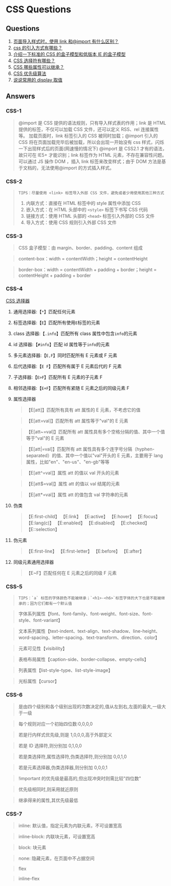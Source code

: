 # CSS Questions

## Questions

1.  [页面导入样式时，使用 link 和@import 有什么区别？](#css-1)
1.  [css 的引入方式有哪些？](#css-2)
1.  [介绍一下标准的 CSS 的盒子模型和低版本 IE 的盒子模型](#css-3)
1.  [CSS 选择符有哪些？](#css-4)
1.  [CSS 哪些属性可以继承？](#css-5)
1.  [CSS 优先级算法](#css-6)
1.  [说说常用的 display 取值](#css-7)

## Answers

### CSS-1

> @import 是 CSS 提供的语法规则，只有导入样式表的作用；link 是 HTML 提供的标签，不仅可以加载 CSS 文件，还可以定义 RSS、rel 连接属性等。
> 加载页面时，link 标签引入的 CSS 被同时加载；@import 引入的 CSS 将在页面加载完毕后被加载，所以会出现一开始没有 css 样式，闪烁一下出现样式后的页面(网速慢的情况下)
> @import 是 CSS2.1 才有的语法，故只可在 IE5+ 才能识别；link 标签作为 HTML 元素，不存在兼容性问题。
> 可以通过 JS 操作 DOM ，插入 link 标签来改变样式；由于 DOM 方法是基于文档的，无法使用@import 的方式插入样式。

### CSS-2

>     TIPS：尽量使用 <link> 标签导入外部 CSS 文件，避免或者少用使用其他三种方式
>
> 1.  内联方式：直接在 HTML 标签中的 style 属性中添加 CSS
> 1.  嵌入方式：在 HTML 头部中的 `<style>` 标签下书写 CSS 代码
> 1.  链接方式：使用 HTML 头部的 `<head>` 标签引入外部的 CSS 文件
> 1.  导入方式：使用 CSS 规则引入外部 CSS 文件

### CSS-3

> CSS 盒子模型：由 margin、border、padding、content 组成

> content-box：width = contentWidth；height = contentHeight

> border-box：width = contentWidth + padding + border；height = contentHeight + padding + border

### CSS-4

[CSS 选择器](http://www.ruanyifeng.com/blog/2009/03/css_selectors.html)

1.  通用选择器:【`*`】匹配任何元素
1.  标签选择器:【`E`】匹配所有使用`E`标签的元素
1.  class 选择器:【`.info`】匹配所有 class 属性中包含`info`的元素
1.  id 选择器:【`#info`】匹配 id 属性等于`info`的元素
1.  多元素选择器:【`E,F`】同时匹配所有 E 元素或 F 元素
1.  后代选择器:【`E F`】匹配所有属于 E 元素后代的 F 元素
1.  子选择器:【`E>F`】匹配所有 E 元素的子元素 F
1.  相邻选择器:【`E+F`】匹配所有紧随 E 元素之后的同级元素 F
1.  属性选择器

    > 【E[att]】匹配所有具有 att 属性的 E 元素，不考虑它的值

    > 【E[att=val]】匹配所有 att 属性等于"val"的 E 元素

    > 【E[att~=val]】匹配所有 att 属性具有多个空格分隔的值、其中一个值等于"val"的 E 元素

    > 【E[att|=val]】匹配所有 att 属性具有多个连字号分隔（hyphen-separated）的值、其中一个值以"val"开头的 E 元素，主要用于 lang 属性，比如"en"、"en-us"、"en-gb"等等

    > 【E[att^=val]】属性 att 的值以 val 开头的元素

    > 【E[att$=val]】属性 att 的值以 val 结尾的元素

    > 【E[att*=val]】属性 att 的值包含 val 字符串的元素

1.  伪类

    > 【E:first-child】
    > 【E:link】
    > 【E:active】
    > 【E:hover】
    > 【E:focus】
    > 【E:lang(c)】
    > 【E:enabled】
    > 【E:disabled】
    > 【E:checked】
    > 【E::selection】

1.  伪元素

    > 【E:first-line】
    > 【E:first-letter】
    > 【E:before】
    > 【E:after】

1.  同级元素通用选择器
    > 【E~F】匹配任何在 E 元素之后的同级 F 元素

### CSS-5

>     TIPS：`a` 标签的字体颜色不能被继承；`<h1>-<h6>`标签字体的大下也是不能被继承的；因为它们都有一个默认值

> 字体系列属性【font、font-family、font-weight、font-size、font-style、font-variant】

> 文本系列属性【text-indent、text-align、text-shadow、line-height、word-spacing、letter-spacing、text-transform、direction、color】

> 元素可见性【visibility】

> 表格布局属性【caption-side、border-collapse、empty-cells】

> 列表属性【list-style-type、list-style-image】

> 光标属性【cursor】

### CSS-6

> 是由四个级别和各个级别出现的次数决定的,值从左到右,左面的最大,一级大于一级

> 每个规则对应一个初始四位数:0,0,0,0

> 若是行内样式优先级,则是 1,0,0,0,高于外部定义

> 若是 ID 选择符,则分别加 0,1,0,0

> 若是类选择符,属性选择符,伪类选择符,则分别加 0,0,1,0

> 若是元素选择器,伪类选择器,则分别加 0,0,0,1

> !important 的优先级是最高的,但出现冲突时则需比较"四位数"

> 优先级相同时,则采用就近原则

> 继承得来的属性,其优先级最低

### CSS-7

> inline: 默认值，指定元素为内联元素，不可设置宽高

> inline-block: 内联块元素，可设置宽高

> block: 块元素

> none: 隐藏元素，在页面中不占据空间

> flex

> inline-flex
